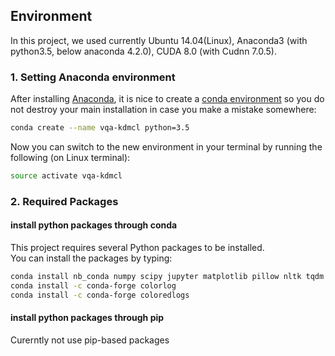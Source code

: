## Environment
In this project, we used currently Ubuntu 14.04(Linux), Anaconda3 (with python3.5, below anaconda 4.2.0), CUDA 8.0 (with Cudnn 7.0.5).

### 1. Setting Anaconda environment
After installing [Anaconda](https://www.continuum.io/downloads), it is nice to create a [conda environment](http://conda.pydata.org/docs/using/envs.html)
so you do not destroy your main installation in case you make a mistake somewhere:
```bash
conda create --name vqa-kdmcl python=3.5
```
Now you can switch to the new environment in your terminal by running the following (on Linux terminal):
```bash
source activate vqa-kdmcl
```

### 2. Required Packages

#### install python packages through conda
This project requires several Python packages to be installed.<br />
You can install the packages by typing:
```bash
conda install nb_conda numpy scipy jupyter matplotlib pillow nltk tqdm pyyaml seaborn scikit-image scikit-learn h5py
conda install -c conda-forge colorlog 
conda install -c conda-forge coloredlogs
```

#### install python packages through pip
Curerntly not use pip-based packages

